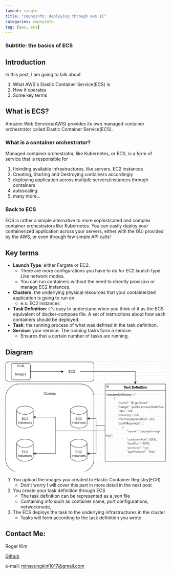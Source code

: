 ```yaml
---
layout: single
title: "cmpnyinfo: deploying through aws II"
categories: cmpnyinfo
tag: [aws, ecs]
---
```

### Subtitle: the basics of ECS

## Introduction

In this post, I am going to talk about
1. What AWS's Elastic Container Service(ECS) is
2. How it operates
3. Some key terms

## What is ECS?

Amazon Web Services(AWS) provides its own managed container orchestrator called Elastic Container Service(ECS).

### What is a container orchestrator?

Managed container orchestrator, like Kubernetes, or ECS, is a form of service that is responsible for
1. fininding available infrastructures, like servers, EC2 instances
2. Creating, Starting and Destroying containers accordingly
3. deploying application across multiple servers/instances through containers
4. autoscaling
5. many more...

### Back to ECS

ECS is rather a simple alternative to more sophisticated and complex container orchestrators like Kubernetes. You can easily deploy your containerized application across your servers, either with the GUI provided by the AWS, or even through few simple API calls!

## Key terms
- **Launch Type**: either Fargate or EC2.
    - There are more configurations you have to do for EC2 launch type. Like network modes.
    - You can run containers without the need to directly provision or manage EC2 instances.
- **Clusters**: the underlying physical resources that your containerized application is going to run on. 
    - e.x: EC2 instances
- **Task Definition**: it's easy to understand when you think of it as the ECS equivalent of docker-compose file. A set of instructions about how each containers should be deployed.
- **Task**: the running process of what was defined in the task definition.
- **Service**: your service. The running tasks form a service.
    - Ensures that a certain number of tasks are running.

## Diagram
![](/assets/img/ecs-struct.png)
1. You upload the images you created to Elastic Container Registry(ECR)
    - Don't worry I will cover this part in more detail in the next post
2. You create your task definition through ECS
    - The task definition can be represented as a json file
    - Containing info such as container name, port configurations, networkmode,
3. The ECS deploys the task to the underlying infrastructures in the cluster
    - Tasks will form according to the task definition you wrote

## Contact Me:

Roger Kim

[Github](https://github.com/kmsrogerkim)

e-mail: <minseungkim1017@gmail.com> 